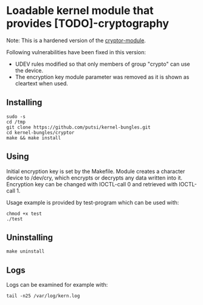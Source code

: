 # Loadable kernel module that provides [TODO]-cryptography

Note: This is a hardened version of the [cryptor-module](https://github.com/putsi/kernel-bungles/tree/master/cryptor).

Following vulnerabilities have been fixed in this version:
 * UDEV rules modified so that only members of group "crypto" can use the device.
 * The encryption key module parameter was removed as it is shown as cleartext when used.

## Installing
```
sudo -s
cd /tmp
git clone https://github.com/putsi/kernel-bungles.git
cd kernel-bungles/cryptor
make && make install
```

## Using
Initial encryption key is set by the Makefile.
Module creates a character device to /dev/cry, which encrypts or decrypts any data written into it.
Encryption key can be changed with IOCTL-call 0 and retrieved with IOCTL-call 1.

Usage example is provided by test-program which can be used with:
```
chmod +x test
./test
```

## Uninstalling
```
make uninstall
```

## Logs
Logs can be examined for example with:
```
tail -n25 /var/log/kern.log
```
